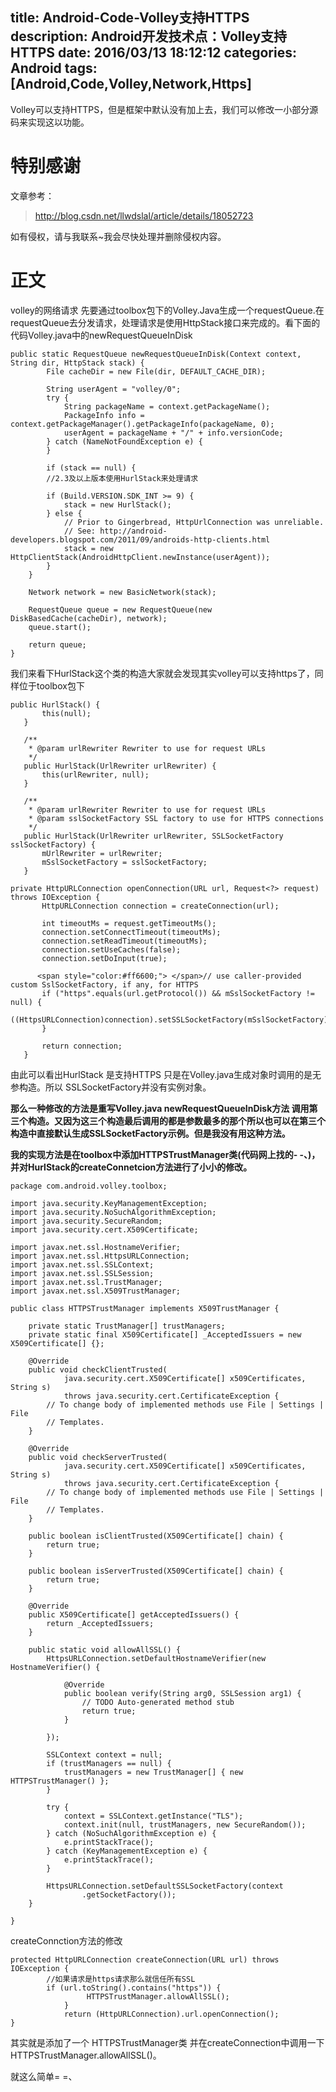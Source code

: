 title: Android-Code-Volley支持HTTPS
description: Android开发技术点：Volley支持HTTPS
date: 2016/03/13 18:12:12 
categories: Android
tags: [Android,Code,Volley,Network,Https]
---
Volley可以支持HTTPS，但是框架中默认没有加上去，我们可以修改一小部分源码来实现这以功能。

<!--more-->

# 特别感谢 #
文章参考：
> http://blog.csdn.net/llwdslal/article/details/18052723

如有侵权，请与我联系~我会尽快处理并删除侵权内容。

# 正文 #
volley的网络请求 先要通过toolbox包下的Volley.Java生成一个requestQueue.在requestQueue去分发请求，处理请求是使用HttpStack接口来完成的。看下面的代码Volley.java中的newRequestQueueInDisk

	public static RequestQueue newRequestQueueInDisk(Context context, String dir, HttpStack stack) {  
	        File cacheDir = new File(dir, DEFAULT_CACHE_DIR);  
	  
	        String userAgent = "volley/0";  
	        try {  
	            String packageName = context.getPackageName();  
	            PackageInfo info = context.getPackageManager().getPackageInfo(packageName, 0);  
	            userAgent = packageName + "/" + info.versionCode;  
	        } catch (NameNotFoundException e) {  
	        }  
	  
	        if (stack == null) {  
	        //2.3及以上版本使用HurlStack来处理请求  

	        if (Build.VERSION.SDK_INT >= 9) {  
	            stack = new HurlStack();  
	        } else {  
	            // Prior to Gingerbread, HttpUrlConnection was unreliable.  
	            // See: http://android-developers.blogspot.com/2011/09/androids-http-clients.html  
	            stack = new HttpClientStack(AndroidHttpClient.newInstance(userAgent));  
	        }  
	    }  
	  
	    Network network = new BasicNetwork(stack);  
	  
	    RequestQueue queue = new RequestQueue(new DiskBasedCache(cacheDir), network);  
	    queue.start();  
	  
	    return queue;  
	}  

我们来看下HurlStack这个类的构造大家就会发现其实volley可以支持https了，同样位于toolbox包下

	public HurlStack() {  
	       this(null);  
	   }  
	  
	   /** 
	    * @param urlRewriter Rewriter to use for request URLs 
	    */  
	   public HurlStack(UrlRewriter urlRewriter) {  
	       this(urlRewriter, null);  
	   }  
	  
	   /** 
	    * @param urlRewriter Rewriter to use for request URLs 
	    * @param sslSocketFactory SSL factory to use for HTTPS connections 
	    */  
	   public HurlStack(UrlRewriter urlRewriter, SSLSocketFactory sslSocketFactory) {  
	       mUrlRewriter = urlRewriter;  
	       mSslSocketFactory = sslSocketFactory;  
	   }  
	
	private HttpURLConnection openConnection(URL url, Request<?> request) throws IOException {  
	       HttpURLConnection connection = createConnection(url);  
	  
	       int timeoutMs = request.getTimeoutMs();  
	       connection.setConnectTimeout(timeoutMs);  
	       connection.setReadTimeout(timeoutMs);  
	       connection.setUseCaches(false);  
	       connection.setDoInput(true);  
	  
	      <span style="color:#ff6600;"> </span>// use caller-provided custom SslSocketFactory, if any, for HTTPS  
	       if ("https".equals(url.getProtocol()) && mSslSocketFactory != null) {  
	           ((HttpsURLConnection)connection).setSSLSocketFactory(mSslSocketFactory);  
	       }  
	  
	       return connection;  
	   }  

由此可以看出HurlStack 是支持HTTPS 只是在Volley.java生成对象时调用的是无参构造。所以 SSLSocketFactory并没有实例对象。

**那么一种修改的方法是重写Volley.java newRequestQueueInDisk方法 调用第三个构造。又因为这三个构造最后调用的都是参数最多的那个所以也可以在第三个构造中直接默认生成SSLSocketFactory示例。但是我没有用这种方法。**

**我的实现方法是在toolbox中添加HTTPSTrustManager类(代码网上找的- -、)，并对HurlStack的createConnetcion方法进行了小小的修改。**

	package com.android.volley.toolbox;  
	  
	import java.security.KeyManagementException;  
	import java.security.NoSuchAlgorithmException;  
	import java.security.SecureRandom;  
	import java.security.cert.X509Certificate;  
	  
	import javax.net.ssl.HostnameVerifier;  
	import javax.net.ssl.HttpsURLConnection;  
	import javax.net.ssl.SSLContext;  
	import javax.net.ssl.SSLSession;  
	import javax.net.ssl.TrustManager;  
	import javax.net.ssl.X509TrustManager;  
	  
	public class HTTPSTrustManager implements X509TrustManager {  
	  
	    private static TrustManager[] trustManagers;  
	    private static final X509Certificate[] _AcceptedIssuers = new X509Certificate[] {};  
	  
	    @Override  
	    public void checkClientTrusted(  
	            java.security.cert.X509Certificate[] x509Certificates, String s)  
	            throws java.security.cert.CertificateException {  
	        // To change body of implemented methods use File | Settings | File  
	        // Templates.  
	    }  
	  
	    @Override  
	    public void checkServerTrusted(  
	            java.security.cert.X509Certificate[] x509Certificates, String s)  
	            throws java.security.cert.CertificateException {  
	        // To change body of implemented methods use File | Settings | File  
	        // Templates.  
	    }  
	  
	    public boolean isClientTrusted(X509Certificate[] chain) {  
	        return true;  
	    }  
	  
	    public boolean isServerTrusted(X509Certificate[] chain) {  
	        return true;  
	    }  
	  
	    @Override  
	    public X509Certificate[] getAcceptedIssuers() {  
	        return _AcceptedIssuers;  
	    }  
	  
	    public static void allowAllSSL() {  
	        HttpsURLConnection.setDefaultHostnameVerifier(new HostnameVerifier() {  
	  
	            @Override  
	            public boolean verify(String arg0, SSLSession arg1) {  
	                // TODO Auto-generated method stub  
	                return true;  
	            }  
	  
	        });  
	  
	        SSLContext context = null;  
	        if (trustManagers == null) {  
	            trustManagers = new TrustManager[] { new HTTPSTrustManager() };  
	        }  
	  
	        try {  
	            context = SSLContext.getInstance("TLS");  
	            context.init(null, trustManagers, new SecureRandom());  
	        } catch (NoSuchAlgorithmException e) {  
	            e.printStackTrace();  
	        } catch (KeyManagementException e) {  
	            e.printStackTrace();  
	        }  
	  
	        HttpsURLConnection.setDefaultSSLSocketFactory(context  
	                .getSocketFactory());  
	    }  
	  
	}  

createConnction方法的修改

	protected HttpURLConnection createConnection(URL url) throws IOException {  
		    //如果请求是https请求那么就信任所有SSL  
		    if (url.toString().contains("https")) {  
		             HTTPSTrustManager.allowAllSSL();  
		        }  
		        return (HttpURLConnection).url.openConnection();  
	}  

其实就是添加了一个 HTTPSTrustManager类 并在createConnection中调用一下HTTPSTrustManager.allowAllSSL()。

就这么简单= =、
